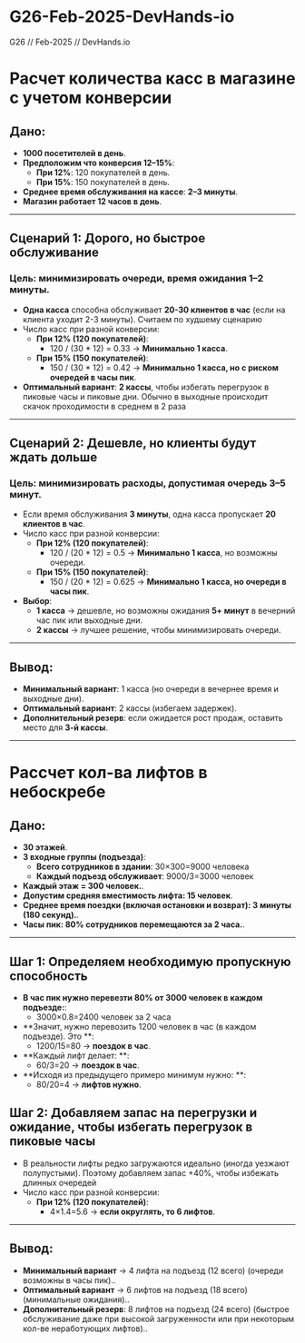 # G26-Feb-2025-DevHands-io
G26 // Feb-2025 // DevHands.io

# **Расчет количества касс в магазине с учетом конверсии**

## **Дано:**
- **1000 посетителей в день**.
- **Предположим что конверсия 12–15%**:
  - **При 12%**: 120 покупателей в день.
  - **При 15%**: 150 покупателей в день.
- **Среднее время обслуживания на кассе**: **2–3 минуты**.
- **Магазин работает 12 часов в день**.

---

## **Сценарий 1: Дорого, но быстрое обслуживание**
### **Цель:** минимизировать очереди, время ожидания **1–2 минуты**.

- **Одна касса** способна обслуживает **20-30 клиентов в час** (если на клиента уходит 2-3 минуты). Считаем по худшему сценарию
- Число касс при разной конверсии:
  - **При 12% (120 покупателей)**:
    - 120 / (30 * 12) = 0.33 → **Минимально 1 касса**.
  - **При 15% (150 покупателей)**:
    - 150 / (30 * 12) = 0.42 → **Минимально 1 касса, но с риском очередей в часы пик**.
- **Оптимальный вариант**: **2 кассы**, чтобы избегать перегрузок в пиковые часы и пиковые дни. Обычно в выходные происходит скачок проходимости в среднем в 2 раза

---

## **Сценарий 2: Дешевле, но клиенты будут ждать дольше**
### **Цель:** минимизировать расходы, допустимая очередь **3–5 минут**.

- Если время обслуживания **3 минуты**, одна касса пропускает **20 клиентов в час**.
- Число касс при разной конверсии:
  - **При 12% (120 покупателей)**:
    - 120 / (20 * 12) = 0.5 → **Минимально 1 касса**, но возможны очереди.
  - **При 15% (150 покупателей)**:
    - 150 / (20 * 12) = 0.625 → **Минимально 1 касса, но очереди в часы пик**.
- **Выбор**:
  - **1 касса** → дешевле, но возможны ожидания **5+ минут** в вечерний час пик или выходные дни.
  - **2 кассы** → лучшее решение, чтобы минимизировать очереди.

---

## **Вывод:**
- **Минимальный вариант**: 1 касса (но очереди в вечернее время и выходные дни).
- **Оптимальный вариант**: 2 кассы (избегаем задержек).
- **Дополнительный резерв**: если ожидается рост продаж, оставить место для **3-й кассы**.


------------------------------------------------------------------------------

# **Рассчет кол-ва лифтов в небоскребе**

## **Дано:**
- **30 этажей**.
- **3 входные группы (подъезда)**:
  - **Всего сотрудников в здании**: 30×300=9000 человека
  - **Каждый подъезд обслуживает**: 9000/3=3000 человек
- **Каждый этаж = 300 человек.**.
- **Допустим средняя вместимость лифта: 15 человек**.
- **Среднее время поездки (включая остановки и возврат): 3 минуты (180 секунд).**.
- **Часы пик: 80% сотрудников перемещаются за 2 часа.**.

---

## **Шаг 1: Определяем необходимую пропускную способность**

  - **В час пик нужно перевезти 80% от 3000 человек в каждом подъезде:**:
    - 3000×0.8=2400 человек за 2 часа
  - **Значит, нужно перевозить 1200 человек в час (в каждом подъезде). Это **:
    - 1200/15=80 → **поездок в час**.
  - **Каждый лифт делает: **:
    - 60/3=20 → **поездок в час**.
  - **Исходя из предыдущего примеро минимум нужно: **:
    - 80/20=4 → **лифтов нужно**.
      
## **Шаг 2: Добавляем запас на перегрузки и ожидание**, чтобы избегать перегрузок в пиковые часы
  - В реальности лифты редко загружаются идеально (иногда уезжают полупустыми). Поэтому добавляем запас +40%, чтобы избежать длинных очередей
  - Число касс при разной конверсии:
    - **При 12% (120 покупателей)**:
      - 4×1.4=5.6 → **если округлять, то 6 лифтов**.
---

## **Вывод:**
- **Минимальный вариант** → 4 лифта на подъезд (12 всего) (очереди возможны в часы пик)..
- **Оптимальный вариант** → 6 лифтов на подъезд (18 всего) (минимальные ожидания)..
- **Дополнительный резерв**: 8 лифтов на подъезд (24 всего) (быстрое обслуживание даже при высокой загруженности или при некоторым кол-ве неработующих лифтов)..
